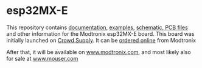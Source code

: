 # esp32MX-E
This repository contains [documentation](docs), [examples](examples), [schematic, PCB files](pcb) and other information for the Modtronix esp32MX-E board. This board was initially launched on [Crowd Supply](https://www.crowdsupply.com/modtronix/esp32mx-e). It can be [ordered online](https://www.modtronix.com/esp32mx-e) from Modtronix<br>


After that, it will be available on www.modtronix.com, and most likely also for sale at www.mouser.com
